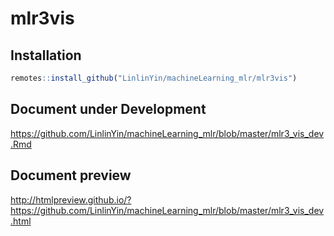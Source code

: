 # mlr3vis

## Installation

```R
remotes::install_github("LinlinYin/machineLearning_mlr/mlr3vis")
```

## Document under Development

https://github.com/LinlinYin/machineLearning_mlr/blob/master/mlr3_vis_dev.Rmd

## Document preview

http://htmlpreview.github.io/?https://github.com/LinlinYin/machineLearning_mlr/blob/master/mlr3_vis_dev.html



